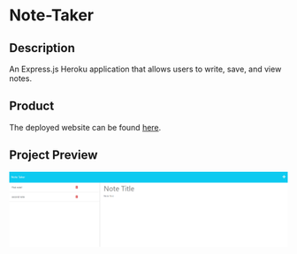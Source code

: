 # Note-Taker

## Description

An Express.js Heroku application that allows users to write, save, and view notes.

## Product

The deployed website can be found [here](https://warm-gorge-77353-3feea4ff60f3.herokuapp.com/).

## Project Preview

![Preview of Completed Website](./assets/preview.png)
